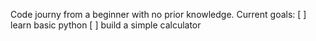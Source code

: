 Code journy from a beginner with no prior knowledge.
Current goals: 
[ ] learn basic python
[ ] build a simple calculator 


